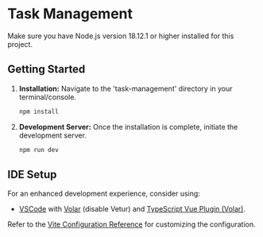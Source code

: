 # Task Management

Make sure you have Node.js version 18.12.1 or higher installed for this project.

## Getting Started

1. **Installation:** Navigate to the 'task-management' directory in your terminal/console.
    ```sh
    npm install
    ```

2. **Development Server:** Once the installation is complete, initiate the development server.
    ```sh
    npm run dev
    ```

## IDE Setup

For an enhanced development experience, consider using:

- [VSCode](https://code.visualstudio.com/) with [Volar](https://marketplace.visualstudio.com/items?itemName=Vue.volar) (disable Vetur) and [TypeScript Vue Plugin (Volar)](https://marketplace.visualstudio.com/items?itemName=Vue.vscode-typescript-vue-plugin).

Refer to the [Vite Configuration Reference](https://vitejs.dev/config/) for customizing the configuration.
